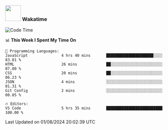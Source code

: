 ### <img src="https://media.giphy.com/media/VgCDAzcKvsR6OM0uWg/giphy.gif" width="50"> Wakatime

  <!--START_SECTION:waka-->
![Code Time](http://img.shields.io/badge/Code%20Time-1%2C461%20hrs%204%20mins-blue)

📊 **This Week I Spent My Time On** 

```text
💬 Programming Languages: 
JavaScript               4 hrs 40 mins       █████████████████████░░░░   83.81 % 
HTML                     26 mins             ██░░░░░░░░░░░░░░░░░░░░░░░   07.80 % 
CSS                      20 mins             ██░░░░░░░░░░░░░░░░░░░░░░░   06.23 % 
JSON                     4 mins              ░░░░░░░░░░░░░░░░░░░░░░░░░   01.31 % 
Git Config               2 mins              ░░░░░░░░░░░░░░░░░░░░░░░░░   00.85 % 

🔥 Editors: 
VS Code                  5 hrs 35 mins       █████████████████████████   100.00 % 
```


 Last Updated on 01/08/2024 20:02:39 UTC
<!--END_SECTION:waka-->
